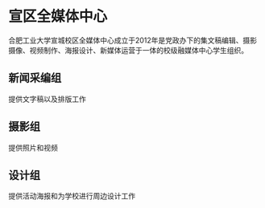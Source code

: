 # 宣区全媒体中心

合肥工业大学宣城校区全媒体中心成立于2012年是党政办下的集文稿编辑、摄影摄像、视频制作、海报设计、新媒体运营于一体的校级融媒体中心学生组织。

## 新闻采编组

提供文字稿以及排版工作

## 摄影组

提供照片和视频

## 设计组

提供活动海报和为学校进行周边设计工作
